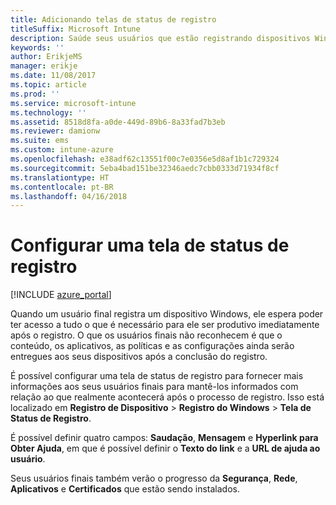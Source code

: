 ```yaml
---
title: Adicionando telas de status de registro
titleSuffix: Microsoft Intune
description: Saúde seus usuários que estão registrando dispositivos Windows 10.
keywords: ''
author: ErikjeMS
manager: erikje
ms.date: 11/08/2017
ms.topic: article
ms.prod: ''
ms.service: microsoft-intune
ms.technology: ''
ms.assetid: 8518d8fa-a0de-449d-89b6-8a33fad7b3eb
ms.reviewer: damionw
ms.suite: ems
ms.custom: intune-azure
ms.openlocfilehash: e38adf62c13551f00c7e0356e5d8af1b1c729324
ms.sourcegitcommit: 5eba4bad151be32346aedc7cbb0333d71934f8cf
ms.translationtype: HT
ms.contentlocale: pt-BR
ms.lasthandoff: 04/16/2018
---
```

# <a name="set-up-an-enrollment-status-screen"></a>Configurar uma tela de status de registro

[!INCLUDE [azure_portal](./includes/azure_portal.md)]

Quando um usuário final registra um dispositivo Windows, ele espera poder ter acesso a tudo o que é necessário para ele ser produtivo imediatamente após o registro. O que os usuários finais não reconhecem é que o conteúdo, os aplicativos, as políticas e as configurações ainda serão entregues aos seus dispositivos após a conclusão do registro.

É possível configurar uma tela de status de registro para fornecer mais informações aos seus usuários finais para mantê-los informados com relação ao que realmente acontecerá após o processo de registro. Isso está localizado em **Registro de Dispositivo** > **Registro do Windows** > **Tela de Status de Registro**.

É possível definir quatro campos: **Saudação**, **Mensagem** e **Hyperlink para Obter Ajuda**, em que é possível definir o **Texto do link** e a **URL de ajuda ao usuário**.

Seus usuários finais também verão o progresso da **Segurança**, **Rede**, **Aplicativos** e **Certificados** que estão sendo instalados.
